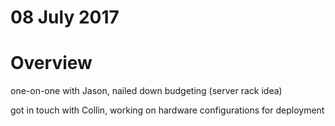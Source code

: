 # 08 July 2017

# Overview

one-on-one with Jason, nailed down budgeting (server rack idea)

got in touch with Collin, working on hardware configurations for deployment


